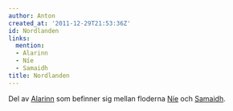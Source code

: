 ```yaml
---
author: Anton
created_at: '2011-12-29T21:53:36Z'
id: Nordlanden
links:
  mention:
  - Alarinn
  - Níe
  - Samaidh
title: Nordlanden
---
```


Del av [Alarinn] som befinner sig mellan floderna [Níe] och [Samaidh].

  [Alarinn]: Alarinn
  [Níe]: Níe
  [Samaidh]: Samaidh
